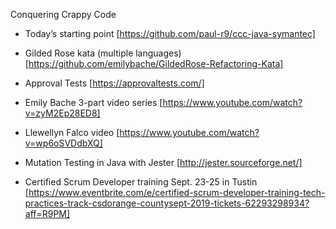 Conquering Crappy Code

* Today’s starting point
[https://github.com/paul-r9/ccc-java-symantec]

* Gilded Rose kata (multiple languages)
[https://github.com/emilybache/GildedRose-Refactoring-Kata]

* Approval Tests
[https://approvaltests.com/]

* Emily Bache 3-part video series
[https://www.youtube.com/watch?v=zyM2Ep28ED8]

* Llewellyn Falco video
[https://www.youtube.com/watch?v=wp6oSVDdbXQ]

* Mutation Testing in Java with Jester
[http://jester.sourceforge.net/]

* Certified Scrum Developer training
Sept. 23-25 in Tustin
[https://www.eventbrite.com/e/certified-scrum-developer-training-tech-practices-track-csdorange-countysept-2019-tickets-62293298934?aff=R9PM]
